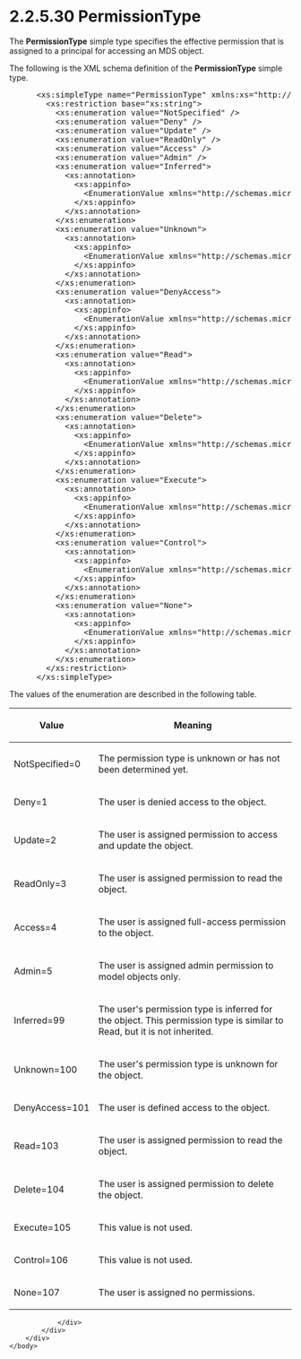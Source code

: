<html dir="LTR" xmlns:mshelp="http://msdn.microsoft.com/mshelp" xmlns:ddue="http://ddue.schemas.microsoft.com/authoring/2003/5" xmlns:xlink="http://www.w3.org/1999/xlink" xmlns:tool="http://www.microsoft.com/tooltip">
    <head>
        <meta http-equiv="Content-Type" content="text/html; CHARSET=utf-8"></meta>
        <meta name="save" content="history"></meta>
        <title>2.2.5.30 PermissionType</title>
        <xml>
            <mshelp:toctitle title="2.2.5.30 PermissionType"></mshelp:toctitle>
            <mshelp:rltitle title="[MS-SSMDSWS-15]: PermissionType"></mshelp:rltitle>
            <mshelp:keyword index="A" term="d9a0ac34-4c7c-4fe2-9409-644f2bb6c1fe"></mshelp:keyword>
            <mshelp:attr name="DCSext.ContentType" value="open specification"></mshelp:attr>
            <mshelp:attr name="AssetID" value="d9a0ac34-4c7c-4fe2-9409-644f2bb6c1fe"></mshelp:attr>
            <mshelp:attr name="TopicType" value="kbRef"></mshelp:attr>
            <mshelp:attr name="DCSext.Title" value="[MS-SSMDSWS-15]: PermissionType" />
        </xml>
    </head>
    <body>
        <div id="header">
            <h1 class="heading">2.2.5.30 PermissionType</h1>
        </div>
        <div id="mainSection">
            <div id="mainBody">
                <div id="allHistory" class="saveHistory"></div>
                <div id="sectionSection0" class="section" name="collapseableSection">
                    

<p>The <b>PermissionType</b> simple type specifies the
effective permission that is assigned to a principal for accessing an MDS object.</p>

<p>The following is the XML schema definition of the <b>PermissionType</b>
simple type.</p>

<dl>
<dd>
<div><pre> &lt;xs:simpleType name=&quot;PermissionType&quot; xmlns:xs=&quot;http://www.w3.org/2001/XMLSchema&quot;&gt;
   &lt;xs:restriction base=&quot;xs:string&quot;&gt;
     &lt;xs:enumeration value=&quot;NotSpecified&quot; /&gt;
     &lt;xs:enumeration value=&quot;Deny&quot; /&gt;
     &lt;xs:enumeration value=&quot;Update&quot; /&gt;
     &lt;xs:enumeration value=&quot;ReadOnly&quot; /&gt;
     &lt;xs:enumeration value=&quot;Access&quot; /&gt;
     &lt;xs:enumeration value=&quot;Admin&quot; /&gt;
     &lt;xs:enumeration value=&quot;Inferred&quot;&gt;
       &lt;xs:annotation&gt;
         &lt;xs:appinfo&gt;
           &lt;EnumerationValue xmlns=&quot;http://schemas.microsoft.com/2003/10/Serialization/&quot;&gt;99&lt;/EnumerationValue&gt;
         &lt;/xs:appinfo&gt;
       &lt;/xs:annotation&gt;
     &lt;/xs:enumeration&gt;
     &lt;xs:enumeration value=&quot;Unknown&quot;&gt;
       &lt;xs:annotation&gt;
         &lt;xs:appinfo&gt;
           &lt;EnumerationValue xmlns=&quot;http://schemas.microsoft.com/2003/10/Serialization/&quot;&gt;100&lt;/EnumerationValue&gt;
         &lt;/xs:appinfo&gt;
       &lt;/xs:annotation&gt;
     &lt;/xs:enumeration&gt;
     &lt;xs:enumeration value=&quot;DenyAccess&quot;&gt;
       &lt;xs:annotation&gt;
         &lt;xs:appinfo&gt;
           &lt;EnumerationValue xmlns=&quot;http://schemas.microsoft.com/2003/10/Serialization/&quot;&gt;101&lt;/EnumerationValue&gt;
         &lt;/xs:appinfo&gt;
       &lt;/xs:annotation&gt;
     &lt;/xs:enumeration&gt;
     &lt;xs:enumeration value=&quot;Read&quot;&gt;
       &lt;xs:annotation&gt;
         &lt;xs:appinfo&gt;
           &lt;EnumerationValue xmlns=&quot;http://schemas.microsoft.com/2003/10/Serialization/&quot;&gt;103&lt;/EnumerationValue&gt;
         &lt;/xs:appinfo&gt;
       &lt;/xs:annotation&gt;
     &lt;/xs:enumeration&gt;
     &lt;xs:enumeration value=&quot;Delete&quot;&gt;
       &lt;xs:annotation&gt;
         &lt;xs:appinfo&gt;
           &lt;EnumerationValue xmlns=&quot;http://schemas.microsoft.com/2003/10/Serialization/&quot;&gt;104&lt;/EnumerationValue&gt;
         &lt;/xs:appinfo&gt;
       &lt;/xs:annotation&gt;
     &lt;/xs:enumeration&gt;
     &lt;xs:enumeration value=&quot;Execute&quot;&gt;
       &lt;xs:annotation&gt;
         &lt;xs:appinfo&gt;
           &lt;EnumerationValue xmlns=&quot;http://schemas.microsoft.com/2003/10/Serialization/&quot;&gt;105&lt;/EnumerationValue&gt;
         &lt;/xs:appinfo&gt;
       &lt;/xs:annotation&gt;
     &lt;/xs:enumeration&gt;
     &lt;xs:enumeration value=&quot;Control&quot;&gt;
       &lt;xs:annotation&gt;
         &lt;xs:appinfo&gt;
           &lt;EnumerationValue xmlns=&quot;http://schemas.microsoft.com/2003/10/Serialization/&quot;&gt;106&lt;/EnumerationValue&gt;
         &lt;/xs:appinfo&gt;
       &lt;/xs:annotation&gt;
     &lt;/xs:enumeration&gt;
     &lt;xs:enumeration value=&quot;None&quot;&gt;
       &lt;xs:annotation&gt;
         &lt;xs:appinfo&gt;
           &lt;EnumerationValue xmlns=&quot;http://schemas.microsoft.com/2003/10/Serialization/&quot;&gt;107&lt;/EnumerationValue&gt;
         &lt;/xs:appinfo&gt;
       &lt;/xs:annotation&gt;
     &lt;/xs:enumeration&gt;
   &lt;/xs:restriction&gt;
 &lt;/xs:simpleType&gt;
</pre></div>
</dd></dl>

<p>The values of the enumeration are described in the following
table.</p>

<table>
 <thead>
  <tr>
   <th>
   <p>Value</p>
   </th>
   <th>
   <p>Meaning</p>
   </th>
  </tr>
 </thead>
 <tr>
  <td>
  <p>NotSpecified=0</p>
  </td>
  <td>
  <p>The permission type is unknown or has not been
  determined yet.</p>
  </td>
 </tr>
 <tr>
  <td>
  <p>Deny=1</p>
  </td>
  <td>
  <p>The user is denied access to the object.</p>
  </td>
 </tr>
 <tr>
  <td>
  <p>Update=2</p>
  </td>
  <td>
  <p>The user is assigned permission to access and update
  the object.</p>
  </td>
 </tr>
 <tr>
  <td>
  <p>ReadOnly=3</p>
  </td>
  <td>
  <p>The user is assigned permission to read the object.</p>
  </td>
 </tr>
 <tr>
  <td>
  <p>Access=4</p>
  </td>
  <td>
  <p>The user is assigned full-access permission to the
  object.</p>
  </td>
 </tr>
 <tr>
  <td>
  <p>Admin=5</p>
  </td>
  <td>
  <p>The user is assigned admin permission to model objects
  only.</p>
  </td>
 </tr>
 <tr>
  <td>
  <p>Inferred=99</p>
  </td>
  <td>
  <p>The user's permission type is inferred for the object.
  This permission type is similar to Read, but it is not inherited.</p>
  </td>
 </tr>
 <tr>
  <td>
  <p>Unknown=100</p>
  </td>
  <td>
  <p>The user's permission type is unknown for the object.</p>
  </td>
 </tr>
 <tr>
  <td>
  <p>DenyAccess=101</p>
  </td>
  <td>
  <p>The user is defined access to the object.</p>
  </td>
 </tr>
 <tr>
  <td>
  <p>Read=103</p>
  </td>
  <td>
  <p>The user is assigned permission to read the object.</p>
  </td>
 </tr>
 <tr>
  <td>
  <p>Delete=104</p>
  </td>
  <td>
  <p>The user is assigned permission to delete the object.</p>
  </td>
 </tr>
 <tr>
  <td>
  <p>Execute=105</p>
  </td>
  <td>
  <p>This value is not used.</p>
  </td>
 </tr>
 <tr>
  <td>
  <p>Control=106</p>
  </td>
  <td>
  <p>This value is not used.</p>
  </td>
 </tr>
 <tr>
  <td>
  <p>None=107</p>
  </td>
  <td>
  <p>The user is assigned no permissions.</p>
  </td>
 </tr>
</table>

<p> </p>


                </div>
            </div>
        </div>
    </body>
</html>